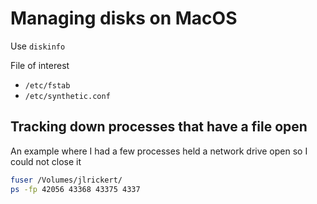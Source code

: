 # Managing disks on MacOS

Use `diskinfo`

File of interest

- `/etc/fstab`
- `/etc/synthetic.conf`

## Tracking down processes that have a file open

An example where I had a few processes held a network drive open so I could not close it

```bash
fuser /Volumes/jlrickert/
ps -fp 42056 43368 43375 4337
```